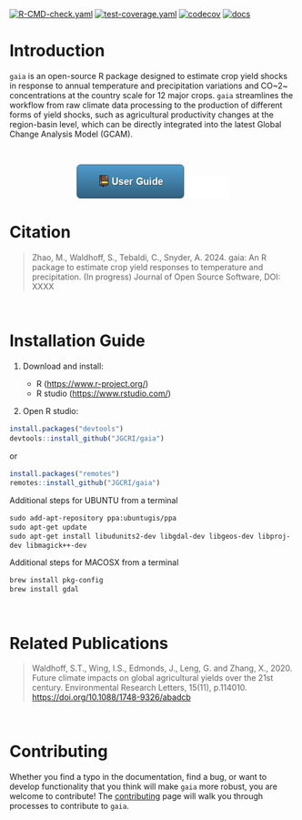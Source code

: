 <!-- badges: start -->
[![R-CMD-check.yaml](https://github.com/JGCRI/gaia/actions/workflows/R-CDM-check.yaml/badge.svg?branch=main)](https://github.com/JGCRI/gaia/actions/workflows/R-CDM-check.yaml)
[![test-coverage.yaml](https://github.com/JGCRI/gaia/actions/workflows/test-coverage.yaml/badge.svg)](https://github.com/JGCRI/gaia/actions/workflows/test-coverage.yaml)
[![codecov](https://codecov.io/gh/JGCRI/gaia/branch/main/graph/badge.svg?token=XQ913U4IYM)](https://codecov.io/gh/JGCRI/gaia)
[![docs](https://github.com/JGCRI/gaia/actions/workflows/docs.yaml/badge.svg)](https://github.com/JGCRI/gaia/actions/workflows/docs.yaml)
<!-- badges: end -->



<!-- ------------------------>
<!-- ------------------------>
# <a name="Introduction"></a>Introduction
<!-- ------------------------>
<!-- ------------------------>

`gaia` is an open-source R package designed to estimate crop yield shocks in response to annual temperature and precipitation variations and CO~2~ concentrations at the country scale for 12 major crops. `gaia` streamlines the workflow from raw climate data processing to the production of different forms of yield shocks, such as agricultural productivity changes at the region-basin level, which can be directly integrated into the latest Global Change Analysis Model (GCAM).

<br />

<p align="center">
<a href="https://jgcri.github.io/gaia/" target="_blank"><img src="https://github.com/JGCRI/gaia/blob/main/vignettes/vignetteFigs/button_user_guide.png?raw=true" 
alt="https://jgcri.github.io/gaia/articles/vignette.html" height="60"/></a>
<img src="https://github.com/JGCRI/jgcricolors/blob/main/vignettes/button_divider.PNG?raw=true" height="40"/>
</p>

<!-- ------------------------>
<!-- ------------------------>
# <a name="Citation"></a>Citation
<!-- ------------------------>
<!-- ------------------------>

> Zhao, M., Waldhoff, S., Tebaldi, C., Snyder, A. 2024. gaia: An R package to estimate crop yield responses to temperature and precipitation. (In progress) Journal of Open Source Software, DOI: XXXX

<br/>

<!-- ------------------------>
<!-- ------------------------>
# <a name="InstallGuide"></a>Installation Guide
<!-- ------------------------>
<!-- ------------------------>

1. Download and install:
    - R (https://www.r-project.org/)
    - R studio (https://www.rstudio.com/)  


2. Open R studio:

```r
install.packages("devtools")
devtools::install_github("JGCRI/gaia")
```

or

```r
install.packages("remotes")
remotes::install_github("JGCRI/gaia")
```

Additional steps for UBUNTU from a terminal

```
sudo add-apt-repository ppa:ubuntugis/ppa
sudo apt-get update
sudo apt-get install libudunits2-dev libgdal-dev libgeos-dev libproj-dev libmagick++-dev
```

Additional steps for MACOSX from a terminal

```
brew install pkg-config
brew install gdal
```

<br/>


<!-- ------------------------>
<!-- ------------------------>
# <a name="Publications"></a>Related Publications
<!-- ------------------------>
<!-- ------------------------>

> Waldhoff, S.T., Wing, I.S., Edmonds, J., Leng, G. and Zhang, X., 2020. Future climate impacts on global agricultural yields over the 21st century. Environmental Research Letters, 15(11), p.114010. https://doi.org/10.1088/1748-9326/abadcb

<br/>

<!-- ------------------------>
<!-- ------------------------>
# <a name="Contributing"></a>Contributing
<!-- ------------------------>
<!-- ------------------------>

Whether you find a typo in the documentation, find a bug, or want to develop functionality that you think will make `gaia` more robust, you are welcome to contribute! The [contributing](https://github.com/JGCRI/gaia/blob/main/CONTRIBUTING.md) page will walk you through processes to contribute to `gaia`.
